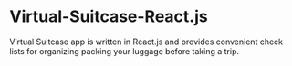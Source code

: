 # Virtual-Suitcase-React.js
Virtual Suitcase app is written in React.js and provides convenient check lists for organizing packing your luggage before taking a trip.
